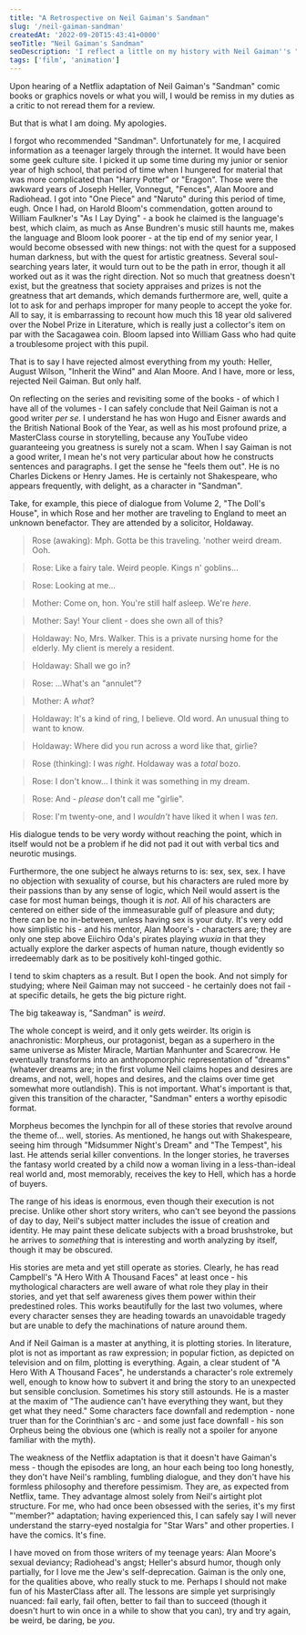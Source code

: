 ```yaml
---
title: "A Retrospective on Neil Gaiman's Sandman"
slug: '/neil-gaiman-sandman'
createdAt: '2022-09-20T15:43:41+0000'
seoTitle: "Neil Gaiman's Sandman"
seoDescription: 'I reflect a little on my history with Neil Gaiman''s "Sandman" and on the new Netflix series.'
tags: ['film', 'animation']
---
```


Upon hearing of a Netflix adaptation of Neil Gaiman's "Sandman" comic books or graphics novels or what you will, I would be remiss in my duties as a critic to not reread them for a review.

But that is what I am doing. My apologies.

I forgot who recommended "Sandman". Unfortunately for me, I acquired information as a teenager largely through the internet. It would have been some geek culture site. I picked it up some time during my junior or senior year of high school, that period of time when I hungered for material that was more complicated than "Harry Potter" or "Eragon". Those were the awkward years of Joseph Heller, Vonnegut, "Fences", Alan Moore and Radiohead. I got into "One Piece" and "Naruto" during this period of time, eugh. Once I had, on Harold Bloom's commendation, gotten around to William Faulkner's "As I Lay Dying" - a book he claimed is the language's best, which claim, as much as Anse Bundren's music still haunts me, makes the language and Bloom look poorer - at the tip end of my senior year, I would become obsessed with new things: not with the quest for a supposed human darkness, but with the quest for artistic greatness. Several soul-searching years later, it would turn out to be the path in error, though it all worked out as it was the right direction. Not so much that greatness doesn't exist, but the greatness that society appraises and prizes is not the greatness that art demands, which demands furthermore are, well, quite a lot to ask for and perhaps improper for many people to accept the yoke for. All to say, it is embarrassing to recount how much this 18 year old salivered over the Nobel Prize in Literature, which is really just a collector's item on par with the Sacagawea coin. Bloom lapsed into William Gass who had quite a troublesome project with this pupil.

That is to say I have rejected almost everything from my youth: Heller, August Wilson, "Inherit the Wind" and Alan Moore. And I have, more or less, rejected Neil Gaiman. But only half.

On reflecting on the series and revisiting some of the books - of which I have all of the volumes - I can safely conclude that Neil Gaiman is not a good writer _per se_. I understand he has won Hugo and Eisner awards and the British National Book of the Year, as well as his most profound prize, a MasterClass course in storytelling, because any YouTube video guaranteeing you greatness is surely not a scam. When I say Gaiman is not a good writer, I mean he's not very particular about how he constructs sentences and paragraphs. I get the sense he "feels them out". He is no Charles Dickens or Henry James. He is certainly not Shakespeare, who appears frequently, with delight, as a character in "Sandman".

Take, for example, this piece of dialogue from Volume 2, "The Doll's House", in which Rose and her mother are traveling to England to meet an unknown benefactor. They are attended by a solicitor, Holdaway.

> Rose (awaking): Mph. Gotta be this traveling. 'nother weird dream. Ooh.

> Rose: Like a fairy tale. Weird people. Kings n' goblins...

> Rose: Looking at me...

> Mother: Come on, hon. You're still half asleep. We're _*here*_.

> Mother: Say! Your client - does she own all of this?

> Holdaway: No, Mrs. Walker. This is a private nursing home for the elderly. My client is merely a resident.

> Holdaway: Shall we go in?

> Rose: ...What's an "annulet"?

> Mother: A _*what*_?

> Holdaway: It's a kind of ring, I believe. Old word. An unusual thing to want to know.

> Holdaway: Where did you run across a word like that, girlie?

> Rose (thinking): I was _*right*_. Holdaway was a _*total*_ bozo.

> Rose: I don't know... I think it was something in my dream.

> Rose: And - _*please*_ don't call me "girlie".

> Rose: I'm twenty-one, and I _*wouldn't*_ have liked it when I was _*ten*_.

His dialogue tends to be very wordy without reaching the point, which in itself would not be a problem if he did not pad it out with verbal tics and neurotic musings.

Furthermore, the one subject he always returns to is: sex, sex, sex. I have no objection with sexuality of course, but his characters are ruled more by their passions than by any sense of logic, which Neil would assert is the case for most human beings, though it is _not_. All of his characters are centered on either side of the immeasurable gulf of pleasure and duty; there can be no in-between, unless having sex is your duty. It's very odd how simplistic his - and his mentor, Alan Moore's - characters are; they are only one step above Eiichiro Oda's pirates playing _wuxia_ in that they actually explore the darker aspects of human nature, though evidently so irredeemably dark as to be positively kohl-tinged gothic.

I tend to skim chapters as a result. But I open the book. And not simply for studying; where Neil Gaiman may not succeed - he certainly does not fail - at specific details, he gets the big picture right.

The big takeaway is, "Sandman" is _weird_.

The whole concept is weird, and it only gets weirder. Its origin is anachronistic: Morpheus, our protagonist, began as a superhero in the same universe as Mister Miracle, Martian Manhunter and Scarecrow. He eventually transforms into an anthropomorphic representation of "dreams" (whatever dreams are; in the first volume Neil claims hopes and desires are dreams, and not, well, hopes and desires, and the claims over time get somewhat more outlandish). This is not important. What's important is that, given this transition of the character, "Sandman" enters a worthy episodic format.

Morpheus becomes the lynchpin for all of these stories that revolve around the theme of... well, stories. As mentioned, he hangs out with Shakespeare, seeing him through "Midsummer Night's Dream" and "The Tempest", his last. He attends serial killer conventions. In the longer stories, he traverses the fantasy world created by a child now a woman living in a less-than-ideal real world and, most memorably, receives the key to Hell, which has a horde of buyers.

The range of his ideas is enormous, even though their execution is not precise. Unlike other short story writers, who can't see beyond the passions of day to day, Neil's subject matter includes the issue of creation and identity. He may paint these delicate subjects with a broad brushstroke, but he arrives to _something_ that is interesting and worth analyzing by itself, though it may be obscured.

His stories are meta and yet still operate as stories. Clearly, he has read Campbell's "A Hero With A Thousand Faces" at least once - his mythological characters are well aware of what role they play in their stories, and yet that self awareness gives them power within their predestined roles. This works beautifully for the last two volumes, where every character senses they are heading towards an unavoidable tragedy but are unable to defy the machinations of nature around them.

And if Neil Gaiman is a master at anything, it is plotting stories. In literature, plot is not as important as raw expression; in popular fiction, as depicted on television and on film, plotting is everything. Again, a clear student of "A Hero With A Thousand Faces", he understands a character's role extremely well, enough to know how to subvert it and bring the story to an unexpected but sensible conclusion. Sometimes his story still astounds. He is a master at the maxim of "The audience can't have everything they want, but they get what they need." Some characters face downfall and redemption - none truer than for the Corinthian's arc - and some just face downfall - his son Orpheus being the obvious one (which is really not a spoiler for anyone familiar with the myth).

The weakness of the Netflix adaptation is that it doesn't have Gaiman's mess - though the episodes are long, an hour each being too long honestly, they don't have Neil's rambling, fumbling dialogue, and they don't have his formless philosophy and therefore pessimism. They are, as expected from Netflix, tame. They advantage almost solely from Neil's airtight plot structure. For me, who had once been obsessed with the series, it's my first "'member?" adaptation; having experienced this, I can safely say I will never understand the starry-eyed nostalgia for "Star Wars" and other properties. I have the comics. It's fine.

I have moved on from those writers of my teenage years: Alan Moore's sexual deviancy; Radiohead's angst; Heller's absurd humor, though only partially, for I love me the Jew's self-deprecation. Gaiman is the only one, for the qualities above, who really stuck to me. Perhaps I should not make fun of his MasterClass after all. The lessons are simple yet surprisingly nuanced: fail early, fail often, better to fail than to succeed (though it doesn't hurt to win once in a while to show that you can), try and try again, be weird, be daring, be _you_.
